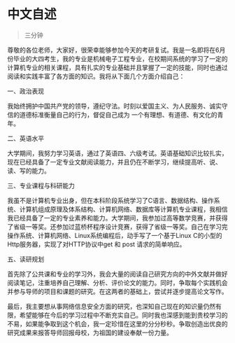 # 中文自述

> 三分钟

尊敬的各位老师，大家好，很荣幸能够参加今天的考研复试。我是一名即将在6月份毕业的大四考生，我的专业是机械电子工程专业，在校期间系统的学习了一定的计算机专业的相关课程，具有扎实的专业基础并且掌握了一定的技能，同时也通过阅读和实践丰富了各方面的知识。我将从下面几个方面介绍自己：

 一、政治表现

我始终拥护中国共产党的领导，遵纪守法。时刻以爱国主义、为人民服务、诚实守信的道德标准衡量自己的行为，督促自己成为 一个有理想、有道德、有文化的青年。

二、英语水平

大学期间，我努力学习英语，通过了英语四、六级考试。英语基础知识比较扎实，现在已经具备了一定专业文献阅读能力，并且仍在不断学习，继续提高听、说、读、写的能力。

三、专业课程与科研能力

我虽不是计算机专业出身，但在本科阶段系统学习了C语言、数据结构、操作系统、计算机组成原理及体系结构、计算机网络、数据库等计算机专业课程，我相信我已经具备了一定的专业素养和能力。大学期间，我参加过高等数学竞赛，并获得了省级一等奖。还参加过蓝桥杯程序设计竞赛，获得了省级一等奖。自己在学习完操作系统、计算机网络、Linux系统编程后，动手写了一个基于Linux C的小型的Http服务器，实现了对HTTP协议中get 和 post 请求的简单响应。

五、读研规划

首先除了公共课和专业的学习外，我会大量的阅读自己研究方向的中外文献并做好阅读笔记，注重培养自己理解、分析、评价论文的能力。同时，争取每个实践机会并参与导师的项目和课题的研究。在这两者的基础上，尝试并逐步提高论文写作。

最后，我主要想从事网络信息安全方面的研究，也深知自己现在的知识量仍然有限，希望能够在今后的学习过程中不断充实自己。同时我也深感到能到贵校学习的不易，如果能争取到这个机会，我一定珍惜在这里的分分秒秒。争取创造出优良的研究成果来报答导师回报母校，为祖国的建设奉献一份力量。 



















